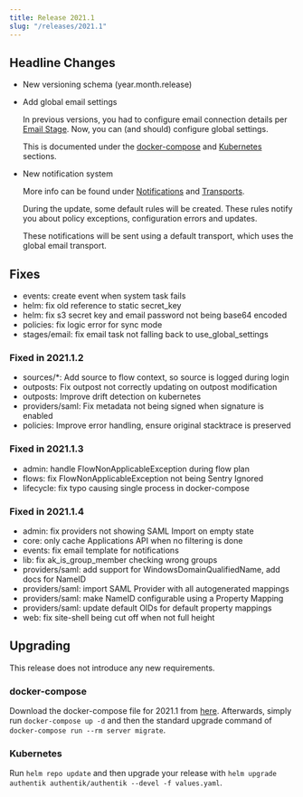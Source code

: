```yaml
---
title: Release 2021.1
slug: "/releases/2021.1"
---
```


## Headline Changes

-   New versioning schema (year.month.release)
-   Add global email settings

    In previous versions, you had to configure email connection details per [Email Stage](../../add-secure-apps/flows-stages/stages/email/index.mdx). Now, you can (and should) configure global settings.

    This is documented under the [docker-compose](../../install-config/install/docker-compose.mdx) and [Kubernetes](../../install-config/install/kubernetes.md) sections.

-   New notification system

    More info can be found under [Notifications](../../sys-mgmt/events/notifications.md) and [Transports](../../sys-mgmt/events/transports.md).

    During the update, some default rules will be created. These rules notify you about policy exceptions, configuration errors and updates.

    These notifications will be sent using a default transport, which uses the global email transport.

## Fixes

-   events: create event when system task fails
-   helm: fix old reference to static secret_key
-   helm: fix s3 secret key and email password not being base64 encoded
-   policies: fix logic error for sync mode
-   stages/email: fix email task not falling back to use_global_settings

### Fixed in 2021.1.2

-   sources/\*: Add source to flow context, so source is logged during login
-   outposts: Fix outpost not correctly updating on outpost modification
-   outposts: Improve drift detection on kubernetes
-   providers/saml: Fix metadata not being signed when signature is enabled
-   policies: Improve error handling, ensure original stacktrace is preserved

### Fixed in 2021.1.3

-   admin: handle FlowNonApplicableException during flow plan
-   flows: fix FlowNonApplicableException not being Sentry Ignored
-   lifecycle: fix typo causing single process in docker-compose

### Fixed in 2021.1.4

-   admin: fix providers not showing SAML Import on empty state
-   core: only cache Applications API when no filtering is done
-   events: fix email template for notifications
-   lib: fix ak_is_group_member checking wrong groups
-   providers/saml: add support for WindowsDomainQualifiedName, add docs for NameID
-   providers/saml: import SAML Provider with all autogenerated mappings
-   providers/saml: make NameID configurable using a Property Mapping
-   providers/saml: update default OIDs for default property mappings
-   web: fix site-shell being cut off when not full height

## Upgrading

This release does not introduce any new requirements.

### docker-compose

Download the docker-compose file for 2021.1 from [here](https://goauthentik.io/version/2021.1/docker-compose.yml). Afterwards, simply run `docker-compose up -d` and then the standard upgrade command of `docker-compose run --rm server migrate`.

### Kubernetes

Run `helm repo update` and then upgrade your release with `helm upgrade authentik authentik/authentik --devel -f values.yaml`.
